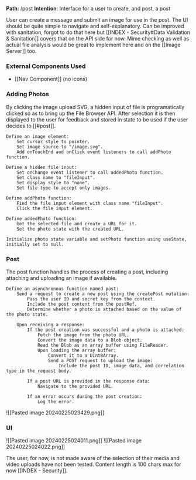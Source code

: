 
__Path__: /post
__Intention__: Interface for a user to create, and post, a post


User can create a message and submit an image for use in the post. The UI should be quite simple to navigate and self-explanatory. Can be improved with sanitation, forgot to do that here but [[INDEX - Security#Data Validation & Sanitation]] covers that on the API side for now. Mime checking as well as actual file analysis would be great to implement here and on the [[Image Server]] too.


### External Components Used

- [[Nav Component]] (no icons)


### Adding Photos

By clicking the image upload SVG, a hidden input of file is programatically clicked so as to bring up the File Browser API. After selection it is then displayed to the user for feedback and stored in state to be used if the user decides to [[#post]].

```
Define an image element:
    Set cursor style to pointer.
    Set image source to "/image.svg".
    Add onTouchEnd and onClick event listeners to call addPhoto function.
    
Define a hidden file input:
    Set onChange event listener to call addedPhoto function.
    Set class name to "fileInput".
    Set display style to "none".
    Set file type to accept only images.

Define addPhoto function:
    Find the file input element with class name "fileInput".
    Click the file input element.

Define addedPhoto function:
    Get the selected file and create a URL for it.
    Set the photo state with the created URL.

Initialize photo state variable and setPhoto function using useState, initially set to null.
```


### Post

The post function handles the process of creating a post, including attaching and uploading an image if available.

```
Define an asynchronous function named post:
    Send a request to create a new post using the createPost mutation:
        Pass the user ID and secret key from the context.
        Include the post content from the postRef.
        Determine whether a photo is attached based on the value of the photo state.

    Upon receiving a response:
        If the post creation was successful and a photo is attached:
            Fetch the image from the photo URL.
            Convert the image data to a Blob object.
            Read the Blob as an array buffer using FileReader.
            Upon loading the array buffer:
                Convert it to a Uint8Array.
                Send a POST request to upload the image:
                    Include the post ID, image data, and correlation type in the request body.
        
        If a post URL is provided in the response data:
            Navigate to the provided URL.

        If an error occurs during the post creation:
            Log the error.
```

![[Pasted image 20240225023429.png]]


### UI

![[Pasted image 20240225024011.png]]
![[Pasted image 20240225024022.png]]

The user, for now, is not made aware of the selection of their media and video uploads have not been tested. Content length is 100 chars max for now [[INDEX - Security]].